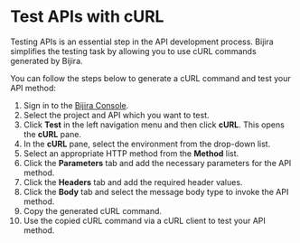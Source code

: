 # Test APIs with cURL

Testing APIs is an essential step in the API development process. Bijira simplifies the testing task by allowing you to use cURL commands generated by Bijira.

You can follow the steps below to generate a cURL command and test your API method:

1. Sign in to the [Bijira Console](https://console.bijira.dev/).
2. Select the project and API which you want to test.
3. Click **Test** in the left navigation menu and then click **cURL**. This opens the **cURL** pane.
4. In the **cURL** pane, select the environment from the drop-down list.
5. Select an appropriate HTTP method from the **Method** list.
6. Click the **Parameters** tab and add the necessary parameters for the API method.
7. Click the **Headers** tab and add the required header values.
8. Click the **Body** tab and select the message body type to invoke the API method.
9. Copy the generated cURL command.
10. Use the copied cURL command via a cURL client to test your API method.
